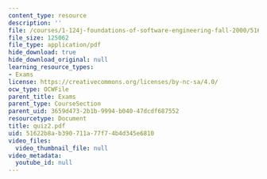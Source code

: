 ```yaml
---
content_type: resource
description: ''
file: /courses/1-124j-foundations-of-software-engineering-fall-2000/51622b8ab390711a77f74b4d345e6810_quiz2.pdf
file_size: 125062
file_type: application/pdf
hide_download: true
hide_download_original: null
learning_resource_types:
- Exams
license: https://creativecommons.org/licenses/by-nc-sa/4.0/
ocw_type: OCWFile
parent_title: Exams
parent_type: CourseSection
parent_uid: 3659d473-2b1b-9994-b040-47dcdf687552
resourcetype: Document
title: quiz2.pdf
uid: 51622b8a-b390-711a-77f7-4b4d345e6810
video_files:
  video_thumbnail_file: null
video_metadata:
  youtube_id: null
---
```

